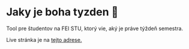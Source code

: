 # Jaky je boha tyzden 📅

Tool pre študentov na FEI STU, ktorý vie, aký je práve týždeň semestra.

Live stránka je na [tejto adrese.](https://fa5tkill3r.github.io/jaky-je-boha-tyzden/)
